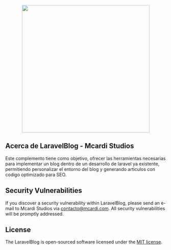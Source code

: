 <p align="center"><a href="https://www.mcardi.com" target="_blank"><img src="http://blog.mcardi.com/img/min/logo.png" width="400"></a></p>


## Acerca de LaravelBlog - Mcardi Studios

Este complemento tiene como objetivo, ofrecer las herramientas necesarias para implementar un blog dentro de un desarrollo de laravel ya existente,
 permitiendo personalizar el entorno del blog y generando articulos con codigo optimizado para SEO.

## Security Vulnerabilities

If you discover a security vulnerability within LaravelBlog, please send an e-mail to Mcardi Studios via [contacto@mcardi.com](mailto:contacto@mcardi.com). All security vulnerabilities will be promptly addressed.

## License

The LaravelBlog is open-sourced software licensed under the [MIT license](https://opensource.org/licenses/MIT).
